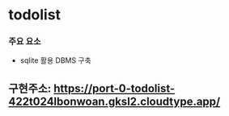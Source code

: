 # todolist

### 주요 요소
- sqlite 활용 DBMS 구축


## 구현주소: https://port-0-todolist-422t024lbonwoan.gksl2.cloudtype.app/
